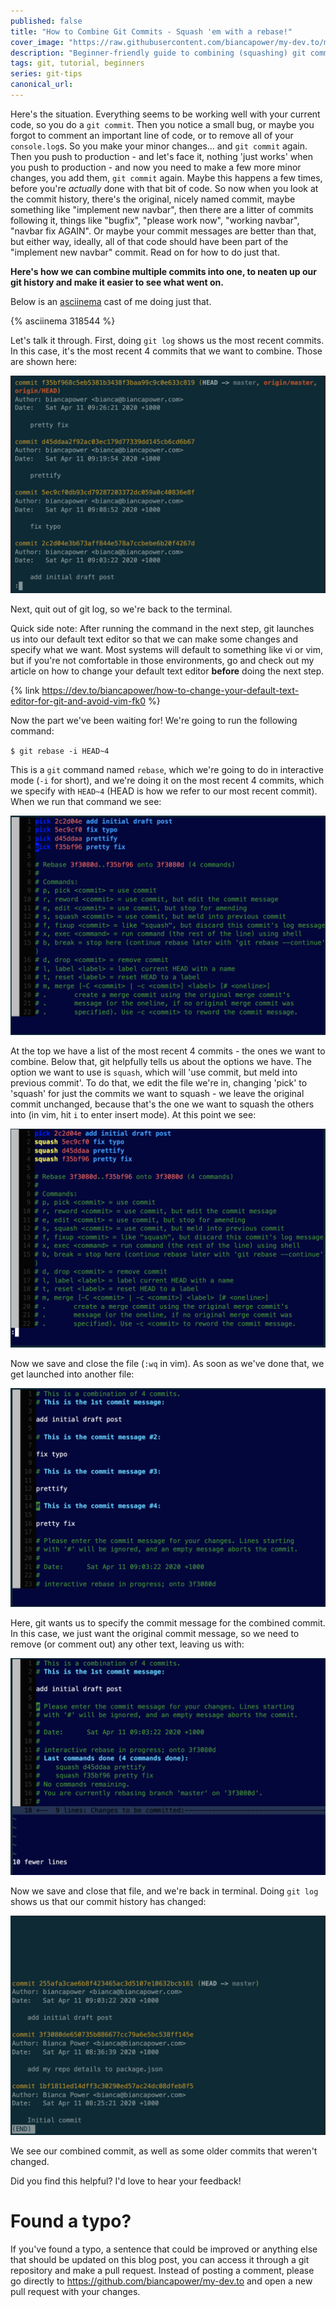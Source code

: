 ```yaml
---
published: false
title: "How to Combine Git Commits - Squash 'em with a rebase!"
cover_image: "https://raw.githubusercontent.com/biancapower/my-dev.to/master/blog-posts/how-to-combine-git-commits/assets/cover.png"
description: "Beginner-friendly guide to combining (squashing) git commits using interactive rebase"
tags: git, tutorial, beginners
series: git-tips
canonical_url:
---
```


Here's the situation. Everything seems to be working well with your current code, so you do a `git commit`. Then you notice a small bug, or maybe you forgot to comment an important line of code, or to remove all of your `console.log`s. So you make your minor changes... and `git commit` again. Then you push to production - and let's face it, nothing 'just works' when you push to production - and now you need to make a few more minor changes, you add them, `git commit` again. Maybe this happens a few times, before you're _actually_ done with that bit of code. So now when you look at the commit history, there's the original, nicely named commit, maybe something like "implement new navbar", then there are a litter of commits following it, things like "bugfix", "please work now", "working navbar", "navbar fix AGAIN". Or maybe your commit messages are better than that, but either way, ideally, all of that code should have been part of the "implement new navbar" commit. Read on for how to do just that.

**Here's how we can combine multiple commits into one, to neaten up our git history and make it easier to see what went on.**

Below is an [asciinema](https://asciinema.org/) cast of me doing just that.

{% asciinema 318544 %}

Let's talk it through. First, doing `git log` shows us the most recent commits. In this case, it's the most recent 4 commits that we want to combine. Those are shown here:

![screenshot](./assets/ScreenShot1.png)

Next, quit out of git log, so we're back to the terminal.

Quick side note: After running the command in the next step, git launches us into our default text editor so that we can make some changes and specify what we want. Most systems will default to something like vi or vim, but if you're not comfortable in those environments, go and check out my article on how to change your default text editor **before** doing the next step.

{% link https://dev.to/biancapower/how-to-change-your-default-text-editor-for-git-and-avoid-vim-fk0 %}

Now the part we've been waiting for! We're going to run the following command:

`$ git rebase -i HEAD~4`

This is a `git` command named `rebase`, which we're going to do in interactive mode (`-i` for short), and we're doing it on the most recent 4 commits, which we specify with `HEAD~4` (HEAD is how we refer to our most recent commit). When we run that command we see:

![screenshot](./assets/ScreenShot2.png)

At the top we have a list of the most recent 4 commits - the ones we want to combine. Below that, git helpfully tells us about the options we have. The option we want to use is `squash`, which will 'use commit, but meld into previous commit'. To do that, we edit the file we're in, changing 'pick' to 'squash' for just the commits we want to squash - we leave the original commit unchanged, because that's the one we want to squash the others into (in vim, hit `i` to enter insert mode). At this point we see:

![screenshot](./assets/ScreenShot3.png)

Now we save and close the file (`:wq` in vim). As soon as we've done that, we get launched into another file:

![screenshot](./assets/ScreenShot4.png)

Here, git wants us to specify the commit message for the combined commit. In this case, we just want the original commit message, so we need to remove (or comment out) any other text, leaving us with:

![screenshot](./assets/ScreenShot5.png)

Now we save and close that file, and we're back in terminal. Doing `git log` shows us that our commit history has changed:

![screenshot](./assets/ScreenShot6.png)

We see our combined commit, as well as some older commits that weren't changed.

Did you find this helpful? I'd love to hear your feedback!

# Found a typo?

If you've found a typo, a sentence that could be improved or anything else that should be updated on this blog post, you can access it through a git repository and make a pull request. Instead of posting a comment, please go directly to https://github.com/biancapower/my-dev.to and open a new pull request with your changes.
